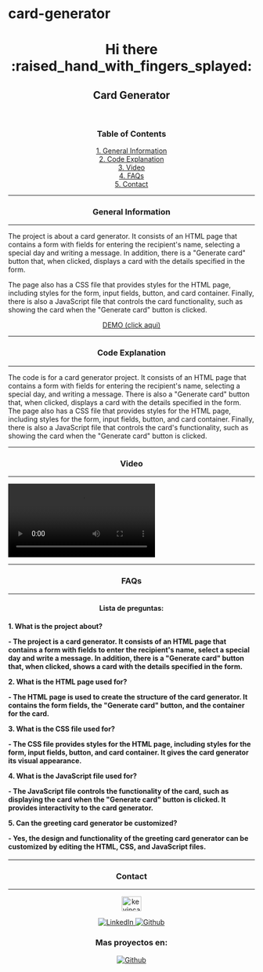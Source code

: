 # card-generator
<!DOCTYPE html>
<html lang="en">
<head>
    <meta charset="UTF-8">
    <meta http-equiv="X-UA-Compatible" content="IE=edge">
    <meta name="viewport" content="width=device-width, initial-scale=1.0">
    <!-- <title>Card Generator</title> -->
</head>
<body>
    <header>
        <div align="center">
        <h1>Hi there :raised_hand_with_fingers_splayed:</h1>
        <h2>Card Generator</h2>
        </div>     
    </header>
    <main>
        <div align="center">
            <h3 align="center">Table of Contents</h3>
            <a href="#general-information">1. General Information</a><br/>
            <a href="#code-explanation">2. Code Explanation</a><br/>
            <a href="#video">3. Video</a><br/>
            <a href="#faqs">4. FAQs</a><br/>
            <a href="#contact">5. Contact</a><br/>
        </div>    
        <div>       
            <hr>    
            <h3 align="center">General Information</h3> 
            <hr>
            <p>The project is about a card generator. It consists of an HTML page that contains a form with fields for entering the recipient's name, selecting a special day and writing a message. In addition, there is a "Generate card" button that, when clicked, displays a card with the details specified in the form.</p>
            <p>The page also has a CSS file that provides styles for the HTML page, including styles for the form, input fields, button, and card container. Finally, there is also a JavaScript file that controls the card functionality, such as showing the card when the "Generate card" button is clicked.</p>
            <p align="center"><a  href="https://card-generator-kev.netlify.app/">DEMO (click aqui)</a></p>
        </div>
        <div>              
            <hr><h3 align="center">Code Explanation</h3><hr>        
            <p>The code is for a card generator project. It consists of an HTML page that contains a form with fields for entering the recipient's name, selecting a special day, and writing a message. There is also a "Generate card" button that, when clicked, displays a card with the details specified in the form. The page also has a CSS file that provides styles for the HTML page, including styles for the form, input fields, button, and card container. Finally, there is also a JavaScript file that controls the card's functionality, such as showing the card when the "Generate card" button is clicked.</p>           
        </div> 
        <div>
            <hr><h3 align="center">Video</h3><hr>
            <video src="https://user-images.githubusercontent.com/32087507/218238203-aee93c66-c58a-4c79-95ee-337c8e797556.webm"></video>    
        </div>
        <div>
            <hr><h3 align="center">FAQs</h3><hr>        
            <h4 align="center">Lista de preguntas:<h4>            
            <p>1. What is the project about?</p>            
            <p>- The project is a card generator. It consists of an HTML page that contains a form with fields to enter the recipient's name, select a special day and write a message. In addition, there is a "Generate card" button that, when clicked, shows a card with the details specified in the form.</p>        
            <p>2. What is the HTML page used for?</p>            
            <p>- The HTML page is used to create the structure of the card generator. It contains the form fields, the "Generate card" button, and the container for the card.</p>
            <p>3. What is the CSS file used for?</p>            
            <p>- The CSS file provides styles for the HTML page, including styles for the form, input fields, button, and card container. It gives the card generator its visual appearance.</p>            
            <p>4. What is the JavaScript file used for?</p>            
            <p>- The JavaScript file controls the functionality of the card, such as displaying the card when the "Generate card" button is clicked. It provides interactivity to the card generator.</p>            
            <p>5. Can the greeting card generator be customized?</p>
            <p>- Yes, the design and functionality of the greeting card generator can be customized by editing the HTML, CSS, and JavaScript files.</p>          
        </div>
    </main>
    <footer>        
        <div align="center">
            <hr><h3>Contact</h3><hr>
            <p align="center">
            <a href="https://linkedin.com/in/kevincastellanos" target="blank"><img align="center" src="https://raw.githubusercontent.com/rahuldkjain/github-profile-readme-generator/master/src/images/icons/Social/linked-in-alt.svg" alt="kevincastellanos" height="30" width="40" /></a>
            </p>
            <a href="https://linkedin.com/in/kevincastellanos">
                <img src="https://img.shields.io/badge/LinkedIn-%230077B5.svg?logo=linkedin&logoColor=white" alt="LinkedIn">
            </a>
            <a href="https://github.com/KevinCastellanos1">
                <img src="https://img.shields.io/badge/Github-%2324292e.svg?logo=github&logoColor=white" alt="Github">
            </a>
            <h3>Mas proyectos en:</h3>
            <a href="https://github.com/KevinCastellanos1">
                <img alt="Github" src="https://img.shields.io/badge/Github-%2324292e.svg?logo=github&logoColor=white">
            </a>
        </div>
    </footer>   
</body>
</html>

